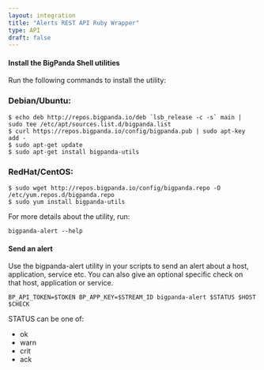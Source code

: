 ```yaml
---
layout: integration 
title: "Alerts REST API Ruby Wrapper"
type: API
draft: false
---
```


#### Install the BigPanda Shell utilities
Run the following commands to install the utility:

### Debian/Ubuntu:

    $ echo deb http://repos.bigpanda.io/deb `lsb_release -c -s` main | sudo tee /etc/apt/sources.list.d/bigpanda.list
    $ curl https://repos.bigpanda.io/config/bigpanda.pub | sudo apt-key add -
    $ sudo apt-get update
    $ sudo apt-get install bigpanda-utils

### RedHat/CentOS:

    $ sudo wget http://repos.bigpanda.io/config/bigpanda.repo -O /etc/yum.repos.d/bigpanda.repo
    $ sudo yum install bigpanda-utils


For more details about the utility, run:
    
    bigpanda-alert --help

<!-- section-separator -->

#### Send an alert
Use the bigpanda-alert utility in your scripts to send an alert about a host, application, service etc. You can also give an optional specific check on that host, application or service.

    BP_API_TOKEN=$TOKEN BP_APP_KEY=$STREAM_ID bigpanda-alert $STATUS $HOST $CHECK

STATUS can be one of:

- ok
- warn
- crit
- ack

